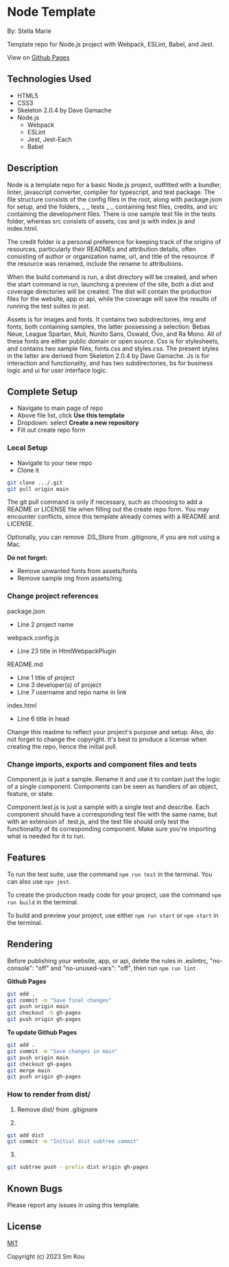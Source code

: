 # Node Template

By: Stella Marie

Template repo for Node.js project with Webpack, ESLint, Babel, and Jest.

View on [Github Pages](https://username.github.io/repo-name/)

## **Technologies Used**

- HTML5
- CSS3
- Skeleton 2.0.4 by Dave Gamache
- Node.js
  - Webpack
  - ESLint
  - Jest, Jest-Each
  - Babel

## **Description**

Node is a template repo for a basic Node.js project, outfitted with a bundler, linter, javascript converter, compiler for typescript, and test package. The file structure consists of the config files in the root, along with package.json for setup, and the folders, _ _ tests _ _ containing test files, credits, and src containing the development files. There is one sample test file in the tests folder, whereas src consists of assets, css and js with index.js and index.html.

The credit folder is a personal preference for keeping track of the origins of resources, particularly their READMEs and attribution details, often consisting of author or organization name, url, and title of the resource. If the resource was renamed, include the rename to attributions.

When the build command is run, a dist directory will be created, and when the start command is run, launching a preview of the site, both a dist and coverage directories will be created. The dist will contain the production files for the website, app or api, while the coverage will save the results of running the test suites in jest.

Assets is for images and fonts. It contains two subdirectories, img and fonts, both containing samples, the latter possessing a selection: Bebas Neue, League Spartan, Muli, Nunito Sans, Oswald, Ovo, and Ra Mono. All of these fonts are either public domain or open source. Css is for stylesheets, and contains two sample files, fonts.css and styles.css. The present styles in the latter are derived from Skeleton 2.0.4 by Dave Gamache. Js is for interaction and functionality, and has two subdirectories, bs for business logic and ui for user interface logic.

## **Complete Setup**

- Navigate to main page of repo
- Above file list, click **Use this template**
- Dropdown: select **Create a new repository**
- Fill out create repo form

### **Local Setup**

- Navigate to your new repo
- Clone it

```bash
git clone .../.git
git pull origin main
```

The git pull command is only if necessary, such as choosing to add a README or LICENSE file when filling out the create repo form. You may encounter conflicts, since this template already comes with a README and LICENSE.

Optionally, you can remove .DS_Store from .gitignore, if you are not using a Mac.

**Do not forget:**

- Remove unwanted fonts from assets/fonts
- Remove sample img from assets/img

### **Change project references**

package.json
- Line 2 project name

webpack.config.js
- Line 23 title in HtmlWebpackPlugin

README.md
- Line 1 title of project
- Line 3 developer(s) of project
- Line 7 username and repo name in link

index.html
- Line 6 title in head

Change this readme to reflect your project's purpose and setup. Also, do not forget to change the copyright. It's best to produce a license when creating the repo, hence the initial pull.

### **Change imports, exports and component files and tests**

Component.js is just a sample. Rename it and use it to contain just the logic of a single component. Components can be seen as handlers of an object, feature, or state.

Component.test.js is just a sample with a single test and describe. Each component should have a corresponding test file with the same name, but with an extension of .test.js, and the test file should only test the functionality of its corresponding component. Make sure you're importing what is needed for it to run.

## **Features**

To run the test suite, use the command ```npm run test``` in the terminal. You can also use ```npx jest```.

To create the production ready code for your project, use the command ```npm run build``` in the terminal.

To build and preview your project, use either ```npm run start``` or ```npm start``` in the terminal.

## **Rendering**

Before publishing your website, app, or api, delete the rules in .eslintrc, "no-console": "off" and "no-unused-vars": "off", then run ```npm run lint```

**Github Pages**

```bash
git add .
git commit -m "Save final changes"
git push origin main
git checkout -b gh-pages
git push origin gh-pages
```

**To update Github Pages**

```bash
git add .
git commit -m "Save changes in main"
git push origin main
git checkout gh-pages
git merge main
git push origin gh-pages
```

### **How to render from dist/**

1. Remove dist/ from .gitignore

2.  
```bash
git add dist
git commit -m "Initial dist subtree commit"
```

3.  
```bash
git subtree push --prefix dist origin gh-pages
```

## **Known Bugs**

Please report any issues in using this template.

## **License**

[MIT](https://choosealicense.com/licenses/mit/)

Copyright (c) 2023 Sm Kou
